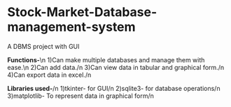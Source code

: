 # Stock-Market-Database-management-system
A DBMS project with GUI

**Functions-**\n
 1)Can make multiple databases and manage them with ease.\n
 2)Can add data./n
 3)Can view data in tabular and graphical form./n
 4)Can export data in excel./n

**Libraries used-**/n
 1)tkinter- for GUI/n
 2)sqlite3- for database operations/n
 3)matplotlib- To represent data in graphical form/n
